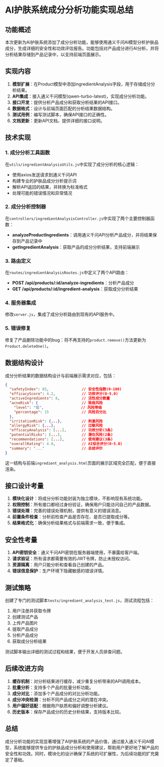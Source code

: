 # AI护肤系统成分分析功能实现总结

## 功能概述

本次更新为AI护肤系统添加了成分分析功能，能够使用通义千问AI模型分析护肤品成分，生成详细的安全性和功效评估报告。功能包括对产品成分进行AI分析，并将分析结果存储到产品记录中，以支持前端页面展示。

## 实现内容

1. **模型扩展**：在Product模型中添加ingredientAnalysis字段，用于存储成分分析结果。
2. **API集成**：接入通义千问模型(qwen-turbo-latest)，实现成分分析功能。
3. **接口开发**：提供分析产品成分和获取分析结果的API接口。
4. **数据格式**：设计与前端页面匹配的分析结果数据结构。
5. **测试用例**：编写测试脚本，确保API接口的正确性。
6. **文档更新**：更新API文档，提供详细的接口说明。

## 技术实现

### 1. 成分分析工具函数

在`utils/ingredientAnalysisUtils.js`中实现了成分分析的核心逻辑：

- 使用axios发送请求到通义千问API
- 构建专业的护肤品成分分析提示词
- 解析API返回的结果，并转换为标准格式
- 处理可能的错误情况和异常情况

### 2. 成分分析控制器

在`controllers/ingredientAnalysisController.js`中实现了两个主要控制器函数：

- **analyzeProductIngredients**：调用通义千问API分析产品成分，并将结果保存到产品记录中
- **getIngredientAnalysis**：获取产品的成分分析结果，支持前端展示

### 3. 路由定义

在`routes/ingredientAnalysisRoutes.js`中定义了两个API路由：

- **POST /api/products/:id/analyze-ingredients**：分析产品成分
- **GET /api/products/:id/ingredient-analysis**：获取成分分析结果

### 4. 服务器集成

修改`server.js`，集成了成分分析路由到现有的API服务中。

### 5. 错误修复

修复了产品删除功能中的bug：将不再支持的`product.remove()`方法更新为`Product.deleteOne()`。

## 数据结构设计

成分分析结果的数据结构设计与前端展示需求对应，包括：

```json
{
  "safetyIndex": 85,               // 安全性指数(0-100)
  "efficacyScore": 4.2,            // 功效评分(0-5.0)
  "activeIngredients": 8,          // 活性成分数量
  "acneRisk": {                    // 致痘风险
    "level": "低",                 // 风险等级
    "percentage": 15               // 风险百分比
  },
  "irritationRisk": {...},         // 刺激风险
  "allergyRisk": {...},            // 过敏风险
  "efficacyAnalysis": [...],       // 功效分析(3条)
  "potentialRisks": [...],         // 潜在风险(2条)
  "recommendations": [...],        // 使用建议(3条)
  "overallRating": 4.0,            // AI综合评分(0-5.0)
  "summary": "..."                 // 总结评价
}
```

这一结构与前端`ingredient_analysis.html`页面的展示区域完全匹配，便于直接渲染。

## 接口设计考量

1. **模块化设计**：将成分分析功能封装为独立模块，不影响现有系统功能。
2. **权限控制**：所有接口都经过身份验证，确保用户只能访问自己的产品数据。
3. **错误处理**：完善的错误处理机制，提供有意义的错误消息。
4. **前置条件检查**：分析前检查产品是否存在、是否已提取成分等。
5. **结果格式化**：确保分析结果格式与前端需求一致，便于集成。

## 安全性考量

1. **API密钥安全**：通义千问API密钥在服务器端使用，不暴露给客户端。
2. **请求验证**：所有请求都需要有效的JWT令牌，防止未授权访问。
3. **资源隔离**：用户只能分析和查看自己创建的产品。
4. **错误信息保护**：生产环境下隐藏敏感的错误详情。

## 测试策略

创建了专门的测试脚本`tests/ingredient_analysis_test.js`，测试流程包括：

1. 用户注册并获取令牌
2. 创建测试产品
3. 上传产品图片
4. 提取产品成分
5. 分析产品成分
6. 获取成分分析结果

测试脚本输出详细的测试过程和结果，便于开发人员排查问题。

## 后续改进方向

1. **缓存机制**：对分析结果进行缓存，减少重复分析带来的API调用成本。
2. **批量分析**：支持多个产品的批量分析功能。
3. **成分对比**：添加多个产品成分的对比分析功能。
4. **成分冲突检测**：分析不同产品成分之间的潜在冲突。
5. **用户偏好适配**：根据用户肤质和偏好调整分析建议。
6. **历史版本**：保存产品成分的历史分析结果，支持版本比较。

## 总结

成分分析功能的实现显著增强了AI护肤系统的产品价值，通过接入通义千问AI模型，系统能够提供专业的护肤品成分分析和使用建议，帮助用户更好地了解产品的安全性和功效。同时，模块化的设计确保了系统的可扩展性，为后续功能的扩充奠定了基础。 